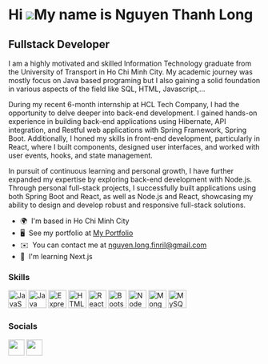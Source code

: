 Hi ![](https://user-images.githubusercontent.com/18350557/176309783-0785949b-9127-417c-8b55-ab5a4333674e.gif)My name is Nguyen Thanh Long
=========================================================================================================================================

Fullstack Developer
------------------

I am a highly motivated and skilled Information Technology graduate from the University of Transport in Ho Chi Minh City. My academic journey was mostly focus on Java based programing but I also gaining a solid foundation in various aspects of the field like SQL, HTML, Javascript,... 

During my recent 6-month internship at HCL Tech Company, I had the opportunity to delve deeper into back-end development. I gained hands-on experience in building back-end applications using Hibernate, API integration, and Restful web applications with Spring Framework, Spring Boot. Additionally, I honed my skills in front-end development, particularly in React, where I built components, designed user interfaces, and worked with user events, hooks, and state management. 

In pursuit of continuous learning and personal growth, I have further expanded my expertise by exploring back-end development with Node.js. Through personal full-stack projects, I successfully built applications using both Spring Boot and React, as well as Node.js and React, showcasing my ability to design and develop robust and responsive full-stack solutions.

*   🌍  I'm based in Ho Chi Minh City
*   🖥️  See my portfolio at [My Portfolio](http://wuffwolfwuss.github.io/cv/)
*   ✉️  You can contact me at [nguyen.long.finril@gmail.com](mailto:nguyen.long.finril@gmail.com)
*   🧠  I'm learning Next.js

### Skills

<p align="left">
<a href="https://developer.mozilla.org/en-US/docs/Web/JavaScript" target="_blank" rel="noreferrer"><img src="https://raw.githubusercontent.com/danielcranney/readme-generator/main/public/icons/skills/javascript-colored.svg" width="36" height="36" alt="JavaScript" /></a>
<a href="https://www.oracle.com/java/" target="_blank" rel="noreferrer"><img src="https://raw.githubusercontent.com/danielcranney/readme-generator/main/public/icons/skills/java-colored.svg" width="36" height="36" alt="Java" /></a>
<a href="https://expressjs.com/" target="_blank" rel="noreferrer"><img src="https://www.mementotech.in/assets/images/icons/express.png" width="36" height="36" alt="Express" /></a>
<a href="https://developer.mozilla.org/en-US/docs/Glossary/HTML5" target="_blank" rel="noreferrer"><img src="https://raw.githubusercontent.com/danielcranney/readme-generator/main/public/icons/skills/html5-colored.svg" width="36" height="36" alt="HTML5" /></a>
<a href="https://reactjs.org/" target="_blank" rel="noreferrer"><img src="https://raw.githubusercontent.com/danielcranney/readme-generator/main/public/icons/skills/react-colored.svg" width="36" height="36" alt="React" /></a>
<a href="https://getbootstrap.com/" target="_blank" rel="noreferrer"><img src="https://raw.githubusercontent.com/danielcranney/readme-generator/main/public/icons/skills/bootstrap-colored.svg" width="36" height="36" alt="Bootstrap" /></a>
<a href="https://nodejs.org/en/" target="_blank" rel="noreferrer"><img src="https://raw.githubusercontent.com/danielcranney/readme-generator/main/public/icons/skills/nodejs-colored.svg" width="36" height="36" alt="NodeJS" /></a>
<a href="https://www.mongodb.com/" target="_blank" rel="noreferrer"><img src="https://raw.githubusercontent.com/danielcranney/readme-generator/main/public/icons/skills/mongodb-colored.svg" width="36" height="36" alt="MongoDB" /></a>
<a href="https://www.mysql.com/" target="_blank" rel="noreferrer"><img src="https://raw.githubusercontent.com/danielcranney/readme-generator/main/public/icons/skills/mysql-colored.svg" width="36" height="36" alt="MySQL" /></a>
</p>

### Socials

<p align="left"> <a href="https://www.github.com/WuffWolfWuss" target="_blank" rel="noreferrer"><img src="https://raw.githubusercontent.com/danielcranney/readme-generator/main/public/icons/socials/github-dark.svg" width="32" height="32" /></a> <a href="https://www.linkedin.com/in/long-nguyen-73b008280/" target="_blank" rel="noreferrer"><img src="https://raw.githubusercontent.com/danielcranney/readme-generator/main/public/icons/socials/linkedin.svg" width="32" height="32" /></a></p>
